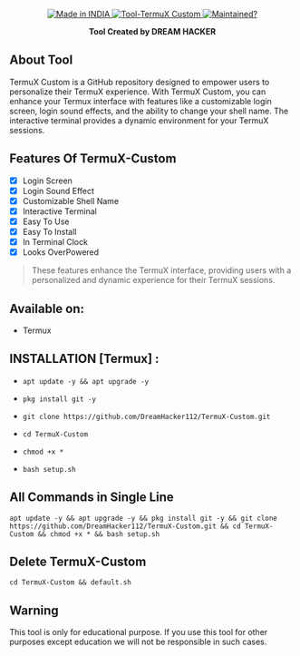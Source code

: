 <p align="center">
  <a href="https://bit.ly/3jPqXEB">
    <img title="Made in INDIA" src="https://img.shields.io/badge/MADE%20IN-INDIA-SCRIPT?colorA=%23ff8100&colorB=%23017e40&colorC=%23ff0000&style=for-the-badge">
  </a>
  <a href="https://bit.ly/3jPqXEB">
    <img title="Tool-TermuX Custom" src="https://img.shields.io/badge/Tool-TermuX_Custom-green.svg">
  </a>
  <a href="https://bit.ly/3jPqXEB">
    <img title="Maintained?" src="https://img.shields.io/badge/Maintained%3F-yes-green.svg">
  </a>
</p>
<p align="center">
  <strong>Tool Created by DREAM HACKER</strong></h3>

## About Tool
TermuX Custom is a GitHub repository designed to empower users to personalize their TermuX experience. With TermuX Custom, you can enhance your Termux interface with features like a customizable login screen, login sound effects, and the ability to change your shell name. The interactive terminal provides a dynamic environment for your TermuX sessions.

## Features Of TermuX-Custom
- [x] Login Screen
- [x] Login Sound Effect
- [x] Customizable Shell Name
- [x] Interactive Terminal
- [X] Easy To Use
- [X] Easy To Install
- [X] In Terminal Clock
- [X] Looks OverPowered
> These features enhance the TermuX interface, providing users with a personalized and dynamic experience for their TermuX sessions.

## Available on:
 * Termux

## INSTALLATION [Termux] :

* `apt update -y && apt upgrade -y`

* `pkg install git -y`

* `git clone https://github.com/DreamHacker112/TermuX-Custom.git`

* `cd TermuX-Custom`

* `chmod +x *`

* `bash setup.sh`

## All Commands in Single Line
```
apt update -y && apt upgrade -y && pkg install git -y && git clone https://github.com/DreamHacker112/TermuX-Custom.git && cd TermuX-Custom && chmod +x * && bash setup.sh 
```
## Delete TermuX-Custom
```
cd TermuX-Custom && default.sh
```
## Warning
This tool is only for educational purpose. If you use this tool for other purposes except education we will not be responsible in such cases.
